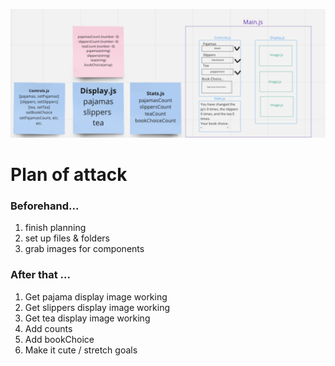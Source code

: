 ![](./wireframe.png)

# Plan of attack 
### Beforehand...
1. finish planning
2. set up files & folders
3. grab images for components 
### After that ...
1. Get pajama display image working 
2. Get slippers display image working 
3. Get tea display image working 
4. Add counts
5. Add bookChoice
6. Make it cute / stretch goals 